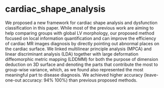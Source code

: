 # cardiac_shape_analysis
We proposed a new framework for cardiac shape analysis and dysfunction classification in this paper. While most of the previous
work are aiming to help comparing groups with global LV morphology, our proposed method focused on local information quantification and can improve the efficiency of cardiac MR images diagnosis by directly pointing out abnormal places on the cardiac surface. We linked multilinear principle analysis (MPCA) and linear discriminant analysis (LDA) together with large deformation diffeomorphic metric mapping (LDDMM) for both the purpose of dimension deduction on 3D surface and denoting the parts that contribute the most to group-wise variance, which, as we found also represented the most meaningful part to disease diagnosis. We achieved higher accuracy (leave-one-out accuracy: 94% 100%) than previous proposed methods.

